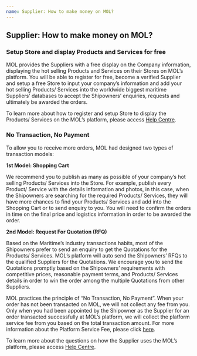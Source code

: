 ```yaml
---
name: Supplier: How to make money on MOL?
---
```


## Supplier: How to make money on MOL?

### Setup Store and display Products and Services for free

MOL provides the Suppliers with a free display on the Company information, displaying the hot selling Products and Services on their Stores on MOL’s platform. You will be able to register for free, become a verified Supplier and setup a free Store to input your company’s information and add your hot selling Products/ Services into the worldwide biggest maritime Suppliers’ databases to accept the Shipowners’ enquiries, requests and ultimately be awarded the orders.

To learn more about how to register and setup Store to display the Products/ Services on the MOL’s platform, please access [Help Centre](http://docs.emarineonline.com/docs).

### No Transaction, No Payment

To allow you to receive more orders, MOL had designed two types of transaction models:

**1st Model: Shopping Cart**

We recommend you to publish as many as possible of your company’s hot selling Products/ Services into the Store. For example, publish every Product/ Service with the details information and photos, in this case, when the Shipowners are searching for the required Products/ Services, they will have more chances to find your Products/ Services and add into the Shopping Cart or to send enquiry to you. You will need to confirm the orders in time on the final price and logistics information in order to be awarded the order.

**2nd Model: Request For Quotation (RFQ)**

Based on the Maritime’s industry transactions habits, most of the Shipowners prefer to send an enquiry to get the Quotations for the Products/ Services.  MOL’s platform will auto send the Shipowners’ RFQs to the qualified Suppliers for the Quotations. We encourage you to send the Quotations promptly based on the Shipowners’ requirements with competitive prices, reasonable payment terms, and Products/ Services details in order to win the order among the multiple Quotations from other Suppliers.

MOL practices the principle of “No Transaction, No Payment”. When your order has not been transacted on MOL, we will not collect any fee from you. Only when you had been appointed by the Shipowner as the Supplier for an order transacted successfully at MOL’s platform, we will collect the platform service fee from you based on the total transaction amount. For more information about the Platform Service Fee, please click [here](http://www.emarineonline.com).

To learn more about the questions on how the Supplier uses the MOL’s platform, please access [Help Centre](http://docs.emarineonline.com/docs).
